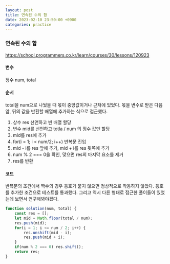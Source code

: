 ```yaml
---
layout: post
title: 연속된 수의 합
date: 2023-02-10 23:50:00 +0900
categories: practice
---
```

### 연속된 수의 합    
https://school.programmers.co.kr/learn/courses/30/lessons/120923    
    
#### 변수    
정수 num, total    
    
#### 순서    
total을 num으로 나눴을 때 몫이 중앙값이거나 근처에 있었다. 몫을 변수로 받은 다음 앞, 뒤의 값을 반환할 배열에 추가하는 식으로 접근했다.    
1. 상수 res 선언하고 빈 배열 할당    
2. 변수 mid를 선언하고 totla / num 의 정수 값만 할당    
3. mid를 res에 추가    
4. for(i = 1; i < num/2; i++) 반복문 진입    
5. mid - i를 res 앞에 추가, mid + i를 res 뒷쪽에 추가    
6. num % 2 === 0을 확인, 맞으면 res의 마지막 요소를 제거    
7. res를 반환    
    
#### 코드    
반복문의 조건에서 짝수의 경우 등호가 붙지 않으면 정상적으로 작동하지 않았다. 등호를 추가한 조건으로 테스트를 통과했다. 그리고 역시 다른 형태로 접근한 풀이들이 있었는데 보면서 연구해봐야겠다.    
```JavaScript
function solution(num, total) {
    const res = [];
    let mid = Math.floor(total / num);
    res.push(mid);
    for(i = 1; i <= num / 2; i++) {
        res.unshift(mid - i);
        res.push(mid + i);
    }
    if(num % 2 === 0) res.shift();
    return res;
}
```
